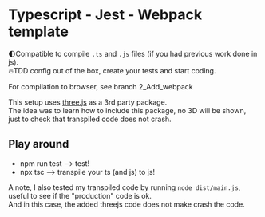 # Typescript - Jest - Webpack template

🌓Compatible to compile `.ts` and `.js` files (if you had previous work done in js).  
🔥TDD config out of the box, create your tests and start coding.

For compilation to browser, see branch 2_Add_webpack

This setup uses [three.js](https://threejs.org/) as a 3rd party package.  
The idea was to learn how to include this package, no 3D will be shown,  
just to check that transpiled code does not crash.

## Play around

- npm run test --> test!
- npx tsc --> transpile your ts (and js) to js!

A note, I also tested my transpiled code by running `node dist/main.js`, useful to see if the "production" code is ok.  
And in this case, the added threejs code does not make crash the code.
